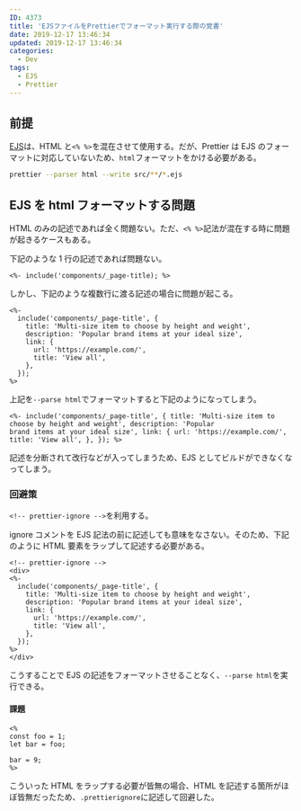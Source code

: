 ```yaml
---
ID: 4373
title: 'EJSファイルをPrettierでフォーマット実行する際の覚書'
date: 2019-12-17 13:46:34
updated: 2019-12-17 13:46:34
categories:
  - Dev
tags:
  - EJS
  - Prettier
---
```


## 前提

[EJS](https://ejs.co/)は、HTML と`<% %>`を混在させて使用する。だが、Prettier は EJS のフォーマットに対応していないため、`html`フォーマットをかける必要がある。

```bash
prettier --parser html --write src/**/*.ejs
```

## EJS を html フォーマットする問題

HTML のみの記述であれば全く問題ない。ただ、`<% %>`記法が混在する時に問題が起きるケースもある。

下記のような 1 行の記述であれば問題ない。

```ejs
<%- include('components/_page-title); %>
```

しかし、下記のような複数行に渡る記述の場合に問題が起こる。

```ejs
<%-
  include('components/_page-title', {
    title: 'Multi-size item to choose by height and weight',
    description: 'Popular brand items at your ideal size',
    link: {
      url: 'https://example.com/',
      title: 'View all',
    },
  });
%>
```

上記を`--parse html`でフォーマットすると下記のようになってしまう。

```ejs
<%- include('components/_page-title', { title: 'Multi-size item to choose by height and weight', description: 'Popular
brand items at your ideal size', link: { url: 'https://example.com/', title: 'View all', }, }); %>
```

記述を分断されて改行などが入ってしまうため、EJS としてビルドができなくなってしまう。

### 回避策

`<!-- prettier-ignore -->`を利用する。

ignore コメントを EJS 記法の前に記述しても意味をなさない。そのため、下記のように HTML 要素をラップして記述する必要がある。

```ejs
<!-- prettier-ignore -->
<div>
<%-
  include('components/_page-title', {
    title: 'Multi-size item to choose by height and weight',
    description: 'Popular brand items at your ideal size',
    link: {
      url: 'https://example.com/',
      title: 'View all',
    },
  });
%>
</div>
```

こうすることで EJS の記述をフォーマットさせることなく、`--parse html`を実行できる。

#### 課題

```ejs
<%
const foo = 1;
let bar = foo;

bar = 9;
%>
```

こういった HTML をラップする必要が皆無の場合、HTML を記述する箇所がほぼ皆無だったため、`.prettierignore`に記述して回避した。
